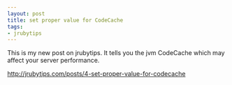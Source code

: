 ```yaml
---
layout: post
title: set proper value for CodeCache
tags:
- jrubytips
---
```

This is my new post on jrubytips. It tells you the jvm CodeCache which
may affect your server performance.

<http://jrubytips.com/posts/4-set-proper-value-for-codecache>

